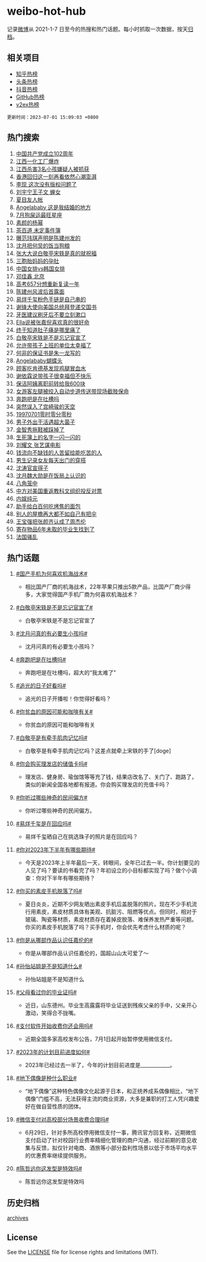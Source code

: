 # weibo-hot-hub

记录[微博](https://www.weibo.com)从 2021-1-7 日至今的热搜和热门话题。每小时抓取一次数据，按天[归档](archives)。

## 相关项目

- [知乎热榜](https://github.com/lonnyzhang423/zhihu-hot-hub)
- [头条热榜](https://github.com/lonnyzhang423/toutiao-hot-hub)
- [抖音热榜](https://github.com/lonnyzhang423/douyin-hot-hub)
- [GitHub热榜](https://github.com/lonnyzhang423/github-hot-hub)
- [v2ex热榜](https://github.com/lonnyzhang423/v2ex-hot-hub)


`更新时间：2023-07-01 15:09:03 +0800`

## 热门搜索

1. [中国共产党成立102周年](https://m.weibo.cn/search?containerid=100103type%3D1%26t%3D10%26q%3D%23%E4%B8%AD%E5%9B%BD%E5%85%B1%E4%BA%A7%E5%85%9A%E6%88%90%E7%AB%8B102%E5%91%A8%E5%B9%B4%23&stream_entry_id=51&isnewpage=1&extparam=seat%3D1%26pos%3D0%26dgr%3D0%26cate%3D10103%26c_type%3D51%26stream_entry_id%3D51%26filter_type%3Drealtimehot%26display_time%3D1688195342%26pre_seqid%3D168819534226301209889&luicode=10000011&lfid=106003type%253D25%2526t%253D3%2526disable_hot%253D1%2526filter_type%253Drealtimehot)
1. [江西一化工厂爆炸](https://m.weibo.cn/search?containerid=100103type%3D1%26t%3D10%26q%3D%23%E6%B1%9F%E8%A5%BF%E4%B8%80%E5%8C%96%E5%B7%A5%E5%8E%82%E7%88%86%E7%82%B8%23&stream_entry_id=31&isnewpage=1&extparam=seat%3D1%26pos%3D0%26realpos%3D1%26dgr%3D0%26lcate%3D5001%26stream_entry_id%3D31%26flag%3D16%26band_rank%3D1%26c_type%3D31%26q%3D%2523%25E6%25B1%259F%25E8%25A5%25BF%25E4%25B8%2580%25E5%258C%2596%25E5%25B7%25A5%25E5%258E%2582%25E7%2588%2586%25E7%2582%25B8%2523%26cate%3D5001%26filter_type%3Drealtimehot%26display_time%3D1688195342%26pre_seqid%3D168819534226301209889&luicode=10000011&lfid=106003type%253D25%2526t%253D3%2526disable_hot%253D1%2526filter_type%253Drealtimehot)
1. [江西杀害3名小孩嫌疑人被抓获](https://m.weibo.cn/search?containerid=100103type%3D1%26t%3D10%26q%3D%23%E6%B1%9F%E8%A5%BF%E6%9D%80%E5%AE%B33%E5%90%8D%E5%B0%8F%E5%AD%A9%E5%AB%8C%E7%96%91%E4%BA%BA%E8%A2%AB%E6%8A%93%E8%8E%B7%23&stream_entry_id=31&isnewpage=1&extparam=seat%3D1%26pos%3D1%26realpos%3D2%26dgr%3D0%26lcate%3D5001%26stream_entry_id%3D31%26flag%3D1%26band_rank%3D2%26c_type%3D31%26q%3D%2523%25E6%25B1%259F%25E8%25A5%25BF%25E6%259D%2580%25E5%25AE%25B33%25E5%2590%258D%25E5%25B0%258F%25E5%25AD%25A9%25E5%25AB%258C%25E7%2596%2591%25E4%25BA%25BA%25E8%25A2%25AB%25E6%258A%2593%25E8%258E%25B7%2523%26cate%3D5001%26filter_type%3Drealtimehot%26display_time%3D1688195342%26pre_seqid%3D168819534226301209889&luicode=10000011&lfid=106003type%253D25%2526t%253D3%2526disable_hot%253D1%2526filter_type%253Drealtimehot)
1. [香港回归这一刻再看依然心潮澎湃](https://m.weibo.cn/search?containerid=100103type%3D1%26t%3D10%26q%3D%23%E9%A6%99%E6%B8%AF%E5%9B%9E%E5%BD%92%E8%BF%99%E4%B8%80%E5%88%BB%E5%86%8D%E7%9C%8B%E4%BE%9D%E7%84%B6%E5%BF%83%E6%BD%AE%E6%BE%8E%E6%B9%83%23&stream_entry_id=31&isnewpage=1&extparam=seat%3D1%26pos%3D2%26realpos%3D3%26dgr%3D0%26lcate%3D5001%26stream_entry_id%3D31%26flag%3D0%26band_rank%3D3%26c_type%3D31%26q%3D%2523%25E9%25A6%2599%25E6%25B8%25AF%25E5%259B%259E%25E5%25BD%2592%25E8%25BF%2599%25E4%25B8%2580%25E5%2588%25BB%25E5%2586%258D%25E7%259C%258B%25E4%25BE%259D%25E7%2584%25B6%25E5%25BF%2583%25E6%25BD%25AE%25E6%25BE%258E%25E6%25B9%2583%2523%26cate%3D5001%26filter_type%3Drealtimehot%26display_time%3D1688195342%26pre_seqid%3D168819534226301209889&luicode=10000011&lfid=106003type%253D25%2526t%253D3%2526disable_hot%253D1%2526filter_type%253Drealtimehot)
1. [李现 这次没有版权问题了](https://m.weibo.cn/search?containerid=100103type%3D1%26t%3D10%26q%3D%E6%9D%8E%E7%8E%B0+%E8%BF%99%E6%AC%A1%E6%B2%A1%E6%9C%89%E7%89%88%E6%9D%83%E9%97%AE%E9%A2%98%E4%BA%86&stream_entry_id=31&isnewpage=1&extparam=seat%3D1%26pos%3D3%26realpos%3D4%26dgr%3D0%26lcate%3D5001%26stream_entry_id%3D31%26flag%3D1%26band_rank%3D4%26c_type%3D31%26q%3D%25E6%259D%258E%25E7%258E%25B0%2520%25E8%25BF%2599%25E6%25AC%25A1%25E6%25B2%25A1%25E6%259C%2589%25E7%2589%2588%25E6%259D%2583%25E9%2597%25AE%25E9%25A2%2598%25E4%25BA%2586%26cate%3D5001%26filter_type%3Drealtimehot%26display_time%3D1688195342%26pre_seqid%3D168819534226301209889&luicode=10000011&lfid=106003type%253D25%2526t%253D3%2526disable_hot%253D1%2526filter_type%253Drealtimehot)
1. [刘宇宁王子文 蝉女](https://m.weibo.cn/search?containerid=100103type%3D1%26t%3D10%26q%3D%E5%88%98%E5%AE%87%E5%AE%81%E7%8E%8B%E5%AD%90%E6%96%87+%E8%9D%89%E5%A5%B3&stream_entry_id=31&isnewpage=1&extparam=seat%3D1%26pos%3D4%26realpos%3D5%26dgr%3D0%26lcate%3D5001%26stream_entry_id%3D31%26flag%3D1%26band_rank%3D5%26c_type%3D31%26q%3D%25E5%2588%2598%25E5%25AE%2587%25E5%25AE%2581%25E7%258E%258B%25E5%25AD%2590%25E6%2596%2587%2520%25E8%259D%2589%25E5%25A5%25B3%26cate%3D5001%26filter_type%3Drealtimehot%26display_time%3D1688195342%26pre_seqid%3D168819534226301209889&luicode=10000011&lfid=106003type%253D25%2526t%253D3%2526disable_hot%253D1%2526filter_type%253Drealtimehot)
1. [夏目友人帐](https://m.weibo.cn/search?containerid=100103type%3D1%26t%3D10%26q%3D%E5%A4%8F%E7%9B%AE%E5%8F%8B%E4%BA%BA%E5%B8%90&stream_entry_id=31&isnewpage=1&extparam=seat%3D1%26pos%3D5%26realpos%3D6%26dgr%3D0%26lcate%3D5001%26stream_entry_id%3D31%26flag%3D16%26band_rank%3D6%26c_type%3D31%26q%3D%25E5%25A4%258F%25E7%259B%25AE%25E5%258F%258B%25E4%25BA%25BA%25E5%25B8%2590%26cate%3D5001%26filter_type%3Drealtimehot%26display_time%3D1688195342%26pre_seqid%3D168819534226301209889&luicode=10000011&lfid=106003type%253D25%2526t%253D3%2526disable_hot%253D1%2526filter_type%253Drealtimehot)
1. [Angelababy 这是我结婚的地方](https://m.weibo.cn/search?containerid=100103type%3D1%26t%3D10%26q%3D%23Angelababy+%E8%BF%99%E6%98%AF%E6%88%91%E7%BB%93%E5%A9%9A%E7%9A%84%E5%9C%B0%E6%96%B9%23&stream_entry_id=31&isnewpage=1&extparam=seat%3D1%26pos%3D6%26realpos%3D7%26dgr%3D0%26lcate%3D5001%26stream_entry_id%3D31%26flag%3D0%26band_rank%3D7%26c_type%3D31%26q%3D%2523Angelababy%2520%25E8%25BF%2599%25E6%2598%25AF%25E6%2588%2591%25E7%25BB%2593%25E5%25A9%259A%25E7%259A%2584%25E5%259C%25B0%25E6%2596%25B9%2523%26cate%3D5001%26filter_type%3Drealtimehot%26display_time%3D1688195342%26pre_seqid%3D168819534226301209889&luicode=10000011&lfid=106003type%253D25%2526t%253D3%2526disable_hot%253D1%2526filter_type%253Drealtimehot)
1. [7月狗屎运最旺星座](https://m.weibo.cn/search?containerid=100103type%3D1%26t%3D10%26q%3D7%E6%9C%88%E7%8B%97%E5%B1%8E%E8%BF%90%E6%9C%80%E6%97%BA%E6%98%9F%E5%BA%A7&stream_entry_id=31&isnewpage=1&extparam=seat%3D1%26pos%3D7%26realpos%3D8%26dgr%3D0%26lcate%3D5001%26stream_entry_id%3D31%26flag%3D1%26band_rank%3D8%26c_type%3D31%26q%3D7%25E6%259C%2588%25E7%258B%2597%25E5%25B1%258E%25E8%25BF%2590%25E6%259C%2580%25E6%2597%25BA%25E6%2598%259F%25E5%25BA%25A7%26cate%3D5001%26filter_type%3Drealtimehot%26display_time%3D1688195342%26pre_seqid%3D168819534226301209889&luicode=10000011&lfid=106003type%253D25%2526t%253D3%2526disable_hot%253D1%2526filter_type%253Drealtimehot)
1. [素颜的杨幂](https://m.weibo.cn/search?containerid=100103type%3D1%26t%3D10%26q%3D%23%E7%B4%A0%E9%A2%9C%E7%9A%84%E6%9D%A8%E5%B9%82%23&stream_entry_id=31&isnewpage=1&extparam=seat%3D1%26pos%3D8%26realpos%3D9%26dgr%3D0%26lcate%3D5001%26stream_entry_id%3D31%26flag%3D2%26band_rank%3D9%26c_type%3D31%26q%3D%2523%25E7%25B4%25A0%25E9%25A2%259C%25E7%259A%2584%25E6%259D%25A8%25E5%25B9%2582%2523%26cate%3D5001%26filter_type%3Drealtimehot%26display_time%3D1688195342%26pre_seqid%3D168819534226301209889&luicode=10000011&lfid=106003type%253D25%2526t%253D3%2526disable_hot%253D1%2526filter_type%253Drealtimehot)
1. [茶百道 未定事件簿](https://m.weibo.cn/search?containerid=100103type%3D1%26t%3D10%26q%3D%E8%8C%B6%E7%99%BE%E9%81%93+%E6%9C%AA%E5%AE%9A%E4%BA%8B%E4%BB%B6%E7%B0%BF&stream_entry_id=31&isnewpage=1&extparam=seat%3D1%26pos%3D9%26realpos%3D10%26dgr%3D0%26lcate%3D5001%26stream_entry_id%3D31%26flag%3D0%26band_rank%3D10%26c_type%3D31%26q%3D%25E8%258C%25B6%25E7%2599%25BE%25E9%2581%2593%2520%25E6%259C%25AA%25E5%25AE%259A%25E4%25BA%258B%25E4%25BB%25B6%25E7%25B0%25BF%26cate%3D5001%26filter_type%3Drealtimehot%26display_time%3D1688195342%26pre_seqid%3D168819534226301209889&luicode=10000011&lfid=106003type%253D25%2526t%253D3%2526disable_hot%253D1%2526filter_type%253Drealtimehot)
1. [曝范玮琪声明是陈建州发的](https://m.weibo.cn/search?containerid=100103type%3D1%26t%3D10%26q%3D%23%E6%9B%9D%E8%8C%83%E7%8E%AE%E7%90%AA%E5%A3%B0%E6%98%8E%E6%98%AF%E9%99%88%E5%BB%BA%E5%B7%9E%E5%8F%91%E7%9A%84%23&stream_entry_id=31&isnewpage=1&extparam=seat%3D1%26pos%3D10%26realpos%3D11%26dgr%3D0%26lcate%3D5001%26stream_entry_id%3D31%26flag%3D2%26band_rank%3D11%26c_type%3D31%26q%3D%2523%25E6%259B%259D%25E8%258C%2583%25E7%258E%25AE%25E7%2590%25AA%25E5%25A3%25B0%25E6%2598%258E%25E6%2598%25AF%25E9%2599%2588%25E5%25BB%25BA%25E5%25B7%259E%25E5%258F%2591%25E7%259A%2584%2523%26cate%3D5001%26filter_type%3Drealtimehot%26display_time%3D1688195342%26pre_seqid%3D168819534226301209889&luicode=10000011&lfid=106003type%253D25%2526t%253D3%2526disable_hot%253D1%2526filter_type%253Drealtimehot)
1. [沈月把何炅的饭当狗粮](https://m.weibo.cn/search?containerid=100103type%3D1%26t%3D10%26q%3D%23%E6%B2%88%E6%9C%88%E6%8A%8A%E4%BD%95%E7%82%85%E7%9A%84%E9%A5%AD%E5%BD%93%E7%8B%97%E7%B2%AE%23&stream_entry_id=31&isnewpage=1&extparam=seat%3D1%26pos%3D11%26realpos%3D12%26dgr%3D0%26lcate%3D5001%26stream_entry_id%3D31%26flag%3D1%26band_rank%3D12%26c_type%3D31%26q%3D%2523%25E6%25B2%2588%25E6%259C%2588%25E6%258A%258A%25E4%25BD%2595%25E7%2582%2585%25E7%259A%2584%25E9%25A5%25AD%25E5%25BD%2593%25E7%258B%2597%25E7%25B2%25AE%2523%26cate%3D5001%26filter_type%3Drealtimehot%26display_time%3D1688195342%26pre_seqid%3D168819534226301209889&luicode=10000011&lfid=106003type%253D25%2526t%253D3%2526disable_hot%253D1%2526filter_type%253Drealtimehot)
1. [张大大说白敬亭宋轶是真的就祝福](https://m.weibo.cn/search?containerid=100103type%3D1%26t%3D10%26q%3D%23%E5%BC%A0%E5%A4%A7%E5%A4%A7%E8%AF%B4%E7%99%BD%E6%95%AC%E4%BA%AD%E5%AE%8B%E8%BD%B6%E6%98%AF%E7%9C%9F%E7%9A%84%E5%B0%B1%E7%A5%9D%E7%A6%8F%23&stream_entry_id=31&isnewpage=1&extparam=seat%3D1%26pos%3D12%26realpos%3D13%26dgr%3D0%26lcate%3D5001%26stream_entry_id%3D31%26flag%3D0%26band_rank%3D13%26c_type%3D31%26q%3D%2523%25E5%25BC%25A0%25E5%25A4%25A7%25E5%25A4%25A7%25E8%25AF%25B4%25E7%2599%25BD%25E6%2595%25AC%25E4%25BA%25AD%25E5%25AE%258B%25E8%25BD%25B6%25E6%2598%25AF%25E7%259C%259F%25E7%259A%2584%25E5%25B0%25B1%25E7%25A5%259D%25E7%25A6%258F%2523%26cate%3D5001%26filter_type%3Drealtimehot%26display_time%3D1688195342%26pre_seqid%3D168819534226301209889&luicode=10000011&lfid=106003type%253D25%2526t%253D3%2526disable_hot%253D1%2526filter_type%253Drealtimehot)
1. [三胞胎妈妈的孕肚](https://m.weibo.cn/search?containerid=100103type%3D1%26t%3D10%26q%3D%E4%B8%89%E8%83%9E%E8%83%8E%E5%A6%88%E5%A6%88%E7%9A%84%E5%AD%95%E8%82%9A&stream_entry_id=31&isnewpage=1&extparam=seat%3D1%26pos%3D13%26realpos%3D14%26dgr%3D0%26lcate%3D5001%26stream_entry_id%3D31%26flag%3D0%26band_rank%3D14%26c_type%3D31%26q%3D%25E4%25B8%2589%25E8%2583%259E%25E8%2583%258E%25E5%25A6%2588%25E5%25A6%2588%25E7%259A%2584%25E5%25AD%2595%25E8%2582%259A%26cate%3D5001%26filter_type%3Drealtimehot%26display_time%3D1688195342%26pre_seqid%3D168819534226301209889&luicode=10000011&lfid=106003type%253D25%2526t%253D3%2526disable_hot%253D1%2526filter_type%253Drealtimehot)
1. [中国女排vs韩国女排](https://m.weibo.cn/search?containerid=100103type%3D1%26t%3D10%26q%3D%23%E4%B8%AD%E5%9B%BD%E5%A5%B3%E6%8E%92vs%E9%9F%A9%E5%9B%BD%E5%A5%B3%E6%8E%92%23&stream_entry_id=31&isnewpage=1&extparam=seat%3D1%26pos%3D14%26realpos%3D15%26dgr%3D0%26lcate%3D5001%26stream_entry_id%3D31%26flag%3D0%26band_rank%3D15%26c_type%3D31%26q%3D%2523%25E4%25B8%25AD%25E5%259B%25BD%25E5%25A5%25B3%25E6%258E%2592vs%25E9%259F%25A9%25E5%259B%25BD%25E5%25A5%25B3%25E6%258E%2592%2523%26cate%3D5001%26filter_type%3Drealtimehot%26display_time%3D1688195342%26pre_seqid%3D168819534226301209889&luicode=10000011&lfid=106003type%253D25%2526t%253D3%2526disable_hot%253D1%2526filter_type%253Drealtimehot)
1. [邓佳鑫 北京](https://m.weibo.cn/search?containerid=100103type%3D1%26t%3D10%26q%3D%E9%82%93%E4%BD%B3%E9%91%AB+%E5%8C%97%E4%BA%AC&stream_entry_id=31&isnewpage=1&extparam=seat%3D1%26pos%3D15%26realpos%3D16%26dgr%3D0%26lcate%3D5001%26stream_entry_id%3D31%26flag%3D0%26band_rank%3D16%26c_type%3D31%26q%3D%25E9%2582%2593%25E4%25BD%25B3%25E9%2591%25AB%2520%25E5%258C%2597%25E4%25BA%25AC%26cate%3D5001%26filter_type%3Drealtimehot%26display_time%3D1688195342%26pre_seqid%3D168819534226301209889&luicode=10000011&lfid=106003type%253D25%2526t%253D3%2526disable_hot%253D1%2526filter_type%253Drealtimehot)
1. [高考657分想重新复读一年](https://m.weibo.cn/search?containerid=100103type%3D1%26t%3D10%26q%3D%23%E9%AB%98%E8%80%83657%E5%88%86%E6%83%B3%E9%87%8D%E6%96%B0%E5%A4%8D%E8%AF%BB%E4%B8%80%E5%B9%B4%23&stream_entry_id=31&isnewpage=1&extparam=seat%3D1%26pos%3D16%26realpos%3D17%26dgr%3D0%26lcate%3D5001%26stream_entry_id%3D31%26flag%3D0%26band_rank%3D17%26c_type%3D31%26q%3D%2523%25E9%25AB%2598%25E8%2580%2583657%25E5%2588%2586%25E6%2583%25B3%25E9%2587%258D%25E6%2596%25B0%25E5%25A4%258D%25E8%25AF%25BB%25E4%25B8%2580%25E5%25B9%25B4%2523%26cate%3D5001%26filter_type%3Drealtimehot%26display_time%3D1688195342%26pre_seqid%3D168819534226301209889&luicode=10000011&lfid=106003type%253D25%2526t%253D3%2526disable_hot%253D1%2526filter_type%253Drealtimehot)
1. [陈建州风波后首露面](https://m.weibo.cn/search?containerid=100103type%3D1%26t%3D10%26q%3D%23%E9%99%88%E5%BB%BA%E5%B7%9E%E9%A3%8E%E6%B3%A2%E5%90%8E%E9%A6%96%E9%9C%B2%E9%9D%A2%23&stream_entry_id=31&isnewpage=1&extparam=seat%3D1%26pos%3D17%26realpos%3D18%26dgr%3D0%26lcate%3D5001%26stream_entry_id%3D31%26flag%3D1%26band_rank%3D18%26c_type%3D31%26q%3D%2523%25E9%2599%2588%25E5%25BB%25BA%25E5%25B7%259E%25E9%25A3%258E%25E6%25B3%25A2%25E5%2590%258E%25E9%25A6%2596%25E9%259C%25B2%25E9%259D%25A2%2523%26cate%3D5001%26filter_type%3Drealtimehot%26display_time%3D1688195342%26pre_seqid%3D168819534226301209889&luicode=10000011&lfid=106003type%253D25%2526t%253D3%2526disable_hot%253D1%2526filter_type%253Drealtimehot)
1. [易烊千玺粉色手链是自己串的](https://m.weibo.cn/search?containerid=100103type%3D1%26t%3D10%26q%3D%23%E6%98%93%E7%83%8A%E5%8D%83%E7%8E%BA%E7%B2%89%E8%89%B2%E6%89%8B%E9%93%BE%E6%98%AF%E8%87%AA%E5%B7%B1%E4%B8%B2%E7%9A%84%23&stream_entry_id=31&isnewpage=1&extparam=seat%3D1%26pos%3D18%26realpos%3D19%26dgr%3D0%26lcate%3D5001%26stream_entry_id%3D31%26flag%3D0%26band_rank%3D19%26c_type%3D31%26q%3D%2523%25E6%2598%2593%25E7%2583%258A%25E5%258D%2583%25E7%258E%25BA%25E7%25B2%2589%25E8%2589%25B2%25E6%2589%258B%25E9%2593%25BE%25E6%2598%25AF%25E8%2587%25AA%25E5%25B7%25B1%25E4%25B8%25B2%25E7%259A%2584%2523%26cate%3D5001%26filter_type%3Drealtimehot%26display_time%3D1688195342%26pre_seqid%3D168819534226301209889&luicode=10000011&lfid=106003type%253D25%2526t%253D3%2526disable_hot%253D1%2526filter_type%253Drealtimehot)
1. [谢锋大使向美国总统拜登递交国书](https://m.weibo.cn/search?containerid=100103type%3D1%26t%3D10%26q%3D%23%E8%B0%A2%E9%94%8B%E5%A4%A7%E4%BD%BF%E5%90%91%E7%BE%8E%E5%9B%BD%E6%80%BB%E7%BB%9F%E6%8B%9C%E7%99%BB%E9%80%92%E4%BA%A4%E5%9B%BD%E4%B9%A6%23&stream_entry_id=31&isnewpage=1&extparam=seat%3D1%26pos%3D19%26realpos%3D20%26dgr%3D0%26lcate%3D5001%26stream_entry_id%3D31%26flag%3D1%26band_rank%3D20%26c_type%3D31%26q%3D%2523%25E8%25B0%25A2%25E9%2594%258B%25E5%25A4%25A7%25E4%25BD%25BF%25E5%2590%2591%25E7%25BE%258E%25E5%259B%25BD%25E6%2580%25BB%25E7%25BB%259F%25E6%258B%259C%25E7%2599%25BB%25E9%2580%2592%25E4%25BA%25A4%25E5%259B%25BD%25E4%25B9%25A6%2523%26cate%3D5001%26filter_type%3Drealtimehot%26display_time%3D1688195342%26pre_seqid%3D168819534226301209889&luicode=10000011&lfid=106003type%253D25%2526t%253D3%2526disable_hot%253D1%2526filter_type%253Drealtimehot)
1. [牙医建议刷牙后不要立刻漱口](https://m.weibo.cn/search?containerid=100103type%3D1%26t%3D10%26q%3D%23%E7%89%99%E5%8C%BB%E5%BB%BA%E8%AE%AE%E5%88%B7%E7%89%99%E5%90%8E%E4%B8%8D%E8%A6%81%E7%AB%8B%E5%88%BB%E6%BC%B1%E5%8F%A3%23&stream_entry_id=31&isnewpage=1&extparam=seat%3D1%26pos%3D20%26realpos%3D21%26dgr%3D0%26lcate%3D5001%26stream_entry_id%3D31%26flag%3D2%26band_rank%3D21%26c_type%3D31%26q%3D%2523%25E7%2589%2599%25E5%258C%25BB%25E5%25BB%25BA%25E8%25AE%25AE%25E5%2588%25B7%25E7%2589%2599%25E5%2590%258E%25E4%25B8%258D%25E8%25A6%2581%25E7%25AB%258B%25E5%2588%25BB%25E6%25BC%25B1%25E5%258F%25A3%2523%26cate%3D5001%26filter_type%3Drealtimehot%26display_time%3D1688195342%26pre_seqid%3D168819534226301209889&luicode=10000011&lfid=106003type%253D25%2526t%253D3%2526disable_hot%253D1%2526filter_type%253Drealtimehot)
1. [Ella说被张嘉倪喜欢真的很好命](https://m.weibo.cn/search?containerid=100103type%3D1%26t%3D10%26q%3D%23Ella%E8%AF%B4%E8%A2%AB%E5%BC%A0%E5%98%89%E5%80%AA%E5%96%9C%E6%AC%A2%E7%9C%9F%E7%9A%84%E5%BE%88%E5%A5%BD%E5%91%BD%23&stream_entry_id=31&isnewpage=1&extparam=seat%3D1%26pos%3D21%26realpos%3D22%26dgr%3D0%26lcate%3D5001%26stream_entry_id%3D31%26flag%3D2%26band_rank%3D22%26c_type%3D31%26q%3D%2523Ella%25E8%25AF%25B4%25E8%25A2%25AB%25E5%25BC%25A0%25E5%2598%2589%25E5%2580%25AA%25E5%2596%259C%25E6%25AC%25A2%25E7%259C%259F%25E7%259A%2584%25E5%25BE%2588%25E5%25A5%25BD%25E5%2591%25BD%2523%26cate%3D5001%26filter_type%3Drealtimehot%26display_time%3D1688195342%26pre_seqid%3D168819534226301209889&luicode=10000011&lfid=106003type%253D25%2526t%253D3%2526disable_hot%253D1%2526filter_type%253Drealtimehot)
1. [终于知道肚子痛是哪里痛了](https://m.weibo.cn/search?containerid=100103type%3D1%26t%3D10%26q%3D%E7%BB%88%E4%BA%8E%E7%9F%A5%E9%81%93%E8%82%9A%E5%AD%90%E7%97%9B%E6%98%AF%E5%93%AA%E9%87%8C%E7%97%9B%E4%BA%86&stream_entry_id=31&isnewpage=1&extparam=seat%3D1%26pos%3D22%26realpos%3D23%26dgr%3D0%26lcate%3D5001%26stream_entry_id%3D31%26flag%3D0%26band_rank%3D23%26c_type%3D31%26q%3D%25E7%25BB%2588%25E4%25BA%258E%25E7%259F%25A5%25E9%2581%2593%25E8%2582%259A%25E5%25AD%2590%25E7%2597%259B%25E6%2598%25AF%25E5%2593%25AA%25E9%2587%258C%25E7%2597%259B%25E4%25BA%2586%26cate%3D5001%26filter_type%3Drealtimehot%26display_time%3D1688195342%26pre_seqid%3D168819534226301209889&luicode=10000011&lfid=106003type%253D25%2526t%253D3%2526disable_hot%253D1%2526filter_type%253Drealtimehot)
1. [白敬亭宋轶是不是忘记官宣了](https://m.weibo.cn/search?containerid=100103type%3D1%26t%3D10%26q%3D%23%E7%99%BD%E6%95%AC%E4%BA%AD%E5%AE%8B%E8%BD%B6%E6%98%AF%E4%B8%8D%E6%98%AF%E5%BF%98%E8%AE%B0%E5%AE%98%E5%AE%A3%E4%BA%86%23&stream_entry_id=31&isnewpage=1&extparam=seat%3D1%26pos%3D23%26realpos%3D24%26dgr%3D0%26lcate%3D5001%26stream_entry_id%3D31%26flag%3D0%26band_rank%3D24%26c_type%3D31%26q%3D%2523%25E7%2599%25BD%25E6%2595%25AC%25E4%25BA%25AD%25E5%25AE%258B%25E8%25BD%25B6%25E6%2598%25AF%25E4%25B8%258D%25E6%2598%25AF%25E5%25BF%2598%25E8%25AE%25B0%25E5%25AE%2598%25E5%25AE%25A3%25E4%25BA%2586%2523%26cate%3D5001%26filter_type%3Drealtimehot%26display_time%3D1688195342%26pre_seqid%3D168819534226301209889&luicode=10000011&lfid=106003type%253D25%2526t%253D3%2526disable_hot%253D1%2526filter_type%253Drealtimehot)
1. [允许带孩子上班的单位太幸福了](https://m.weibo.cn/search?containerid=100103type%3D1%26t%3D10%26q%3D%23%E5%85%81%E8%AE%B8%E5%B8%A6%E5%AD%A9%E5%AD%90%E4%B8%8A%E7%8F%AD%E7%9A%84%E5%8D%95%E4%BD%8D%E5%A4%AA%E5%B9%B8%E7%A6%8F%E4%BA%86%23&stream_entry_id=31&isnewpage=1&extparam=seat%3D1%26pos%3D24%26realpos%3D25%26dgr%3D0%26lcate%3D5001%26stream_entry_id%3D31%26flag%3D32768%26band_rank%3D25%26c_type%3D31%26q%3D%2523%25E5%2585%2581%25E8%25AE%25B8%25E5%25B8%25A6%25E5%25AD%25A9%25E5%25AD%2590%25E4%25B8%258A%25E7%258F%25AD%25E7%259A%2584%25E5%258D%2595%25E4%25BD%258D%25E5%25A4%25AA%25E5%25B9%25B8%25E7%25A6%258F%25E4%25BA%2586%2523%26cate%3D5001%26filter_type%3Drealtimehot%26display_time%3D1688195342%26pre_seqid%3D168819534226301209889&luicode=10000011&lfid=106003type%253D25%2526t%253D3%2526disable_hot%253D1%2526filter_type%253Drealtimehot)
1. [何非的保证书是朱一龙写的](https://m.weibo.cn/search?containerid=100103type%3D1%26t%3D10%26q%3D%23%E4%BD%95%E9%9D%9E%E7%9A%84%E4%BF%9D%E8%AF%81%E4%B9%A6%E6%98%AF%E6%9C%B1%E4%B8%80%E9%BE%99%E5%86%99%E7%9A%84%23&stream_entry_id=31&isnewpage=1&extparam=seat%3D1%26pos%3D25%26realpos%3D26%26dgr%3D0%26lcate%3D5001%26stream_entry_id%3D31%26flag%3D1%26band_rank%3D26%26c_type%3D31%26q%3D%2523%25E4%25BD%2595%25E9%259D%259E%25E7%259A%2584%25E4%25BF%259D%25E8%25AF%2581%25E4%25B9%25A6%25E6%2598%25AF%25E6%259C%25B1%25E4%25B8%2580%25E9%25BE%2599%25E5%2586%2599%25E7%259A%2584%2523%26cate%3D5001%26filter_type%3Drealtimehot%26display_time%3D1688195342%26pre_seqid%3D168819534226301209889&luicode=10000011&lfid=106003type%253D25%2526t%253D3%2526disable_hot%253D1%2526filter_type%253Drealtimehot)
1. [Angelababy蝴蝶头](https://m.weibo.cn/search?containerid=100103type%3D1%26t%3D10%26q%3D%23Angelababy%E8%9D%B4%E8%9D%B6%E5%A4%B4%23&stream_entry_id=31&isnewpage=1&extparam=seat%3D1%26pos%3D26%26realpos%3D27%26dgr%3D0%26lcate%3D5001%26stream_entry_id%3D31%26flag%3D1%26band_rank%3D27%26c_type%3D31%26q%3D%2523Angelababy%25E8%259D%25B4%25E8%259D%25B6%25E5%25A4%25B4%2523%26cate%3D5001%26filter_type%3Drealtimehot%26display_time%3D1688195342%26pre_seqid%3D168819534226301209889&luicode=10000011&lfid=106003type%253D25%2526t%253D3%2526disable_hot%253D1%2526filter_type%253Drealtimehot)
1. [顾客吃肯德基发现鸡腿冒血水](https://m.weibo.cn/search?containerid=100103type%3D1%26t%3D10%26q%3D%23%E9%A1%BE%E5%AE%A2%E5%90%83%E8%82%AF%E5%BE%B7%E5%9F%BA%E5%8F%91%E7%8E%B0%E9%B8%A1%E8%85%BF%E5%86%92%E8%A1%80%E6%B0%B4%23&stream_entry_id=31&isnewpage=1&extparam=seat%3D1%26pos%3D27%26realpos%3D28%26dgr%3D0%26lcate%3D5001%26stream_entry_id%3D31%26flag%3D0%26band_rank%3D28%26c_type%3D31%26q%3D%2523%25E9%25A1%25BE%25E5%25AE%25A2%25E5%2590%2583%25E8%2582%25AF%25E5%25BE%25B7%25E5%259F%25BA%25E5%258F%2591%25E7%258E%25B0%25E9%25B8%25A1%25E8%2585%25BF%25E5%2586%2592%25E8%25A1%2580%25E6%25B0%25B4%2523%26cate%3D5001%26filter_type%3Drealtimehot%26display_time%3D1688195342%26pre_seqid%3D168819534226301209889&luicode=10000011&lfid=106003type%253D25%2526t%253D3%2526disable_hot%253D1%2526filter_type%253Drealtimehot)
1. [谢依霖说带孩子很幸福但不快乐](https://m.weibo.cn/search?containerid=100103type%3D1%26t%3D10%26q%3D%23%E8%B0%A2%E4%BE%9D%E9%9C%96%E8%AF%B4%E5%B8%A6%E5%AD%A9%E5%AD%90%E5%BE%88%E5%B9%B8%E7%A6%8F%E4%BD%86%E4%B8%8D%E5%BF%AB%E4%B9%90%23&stream_entry_id=31&isnewpage=1&extparam=seat%3D1%26pos%3D28%26realpos%3D29%26dgr%3D0%26lcate%3D5001%26stream_entry_id%3D31%26flag%3D0%26band_rank%3D29%26c_type%3D31%26q%3D%2523%25E8%25B0%25A2%25E4%25BE%259D%25E9%259C%2596%25E8%25AF%25B4%25E5%25B8%25A6%25E5%25AD%25A9%25E5%25AD%2590%25E5%25BE%2588%25E5%25B9%25B8%25E7%25A6%258F%25E4%25BD%2586%25E4%25B8%258D%25E5%25BF%25AB%25E4%25B9%2590%2523%26cate%3D5001%26filter_type%3Drealtimehot%26display_time%3D1688195342%26pre_seqid%3D168819534226301209889&luicode=10000011&lfid=106003type%253D25%2526t%253D3%2526disable_hot%253D1%2526filter_type%253Drealtimehot)
1. [保洁阿姨离职前转给我600块](https://m.weibo.cn/search?containerid=100103type%3D1%26t%3D10%26q%3D%23%E4%BF%9D%E6%B4%81%E9%98%BF%E5%A7%A8%E7%A6%BB%E8%81%8C%E5%89%8D%E8%BD%AC%E7%BB%99%E6%88%91600%E5%9D%97%23&stream_entry_id=31&isnewpage=1&extparam=seat%3D1%26pos%3D29%26realpos%3D30%26dgr%3D0%26lcate%3D5001%26stream_entry_id%3D31%26flag%3D0%26band_rank%3D30%26c_type%3D31%26q%3D%2523%25E4%25BF%259D%25E6%25B4%2581%25E9%2598%25BF%25E5%25A7%25A8%25E7%25A6%25BB%25E8%2581%258C%25E5%2589%258D%25E8%25BD%25AC%25E7%25BB%2599%25E6%2588%2591600%25E5%259D%2597%2523%26cate%3D5001%26filter_type%3Drealtimehot%26display_time%3D1688195342%26pre_seqid%3D168819534226301209889&luicode=10000011&lfid=106003type%253D25%2526t%253D3%2526disable_hot%253D1%2526filter_type%253Drealtimehot)
1. [女游客左腿被绞入自动步道传送带现场截肢保命](https://m.weibo.cn/search?containerid=100103type%3D1%26t%3D10%26q%3D%E5%A5%B3%E6%B8%B8%E5%AE%A2%E5%B7%A6%E8%85%BF%E8%A2%AB%E7%BB%9E%E5%85%A5%E8%87%AA%E5%8A%A8%E6%AD%A5%E9%81%93%E4%BC%A0%E9%80%81%E5%B8%A6%E7%8E%B0%E5%9C%BA%E6%88%AA%E8%82%A2%E4%BF%9D%E5%91%BD&stream_entry_id=31&isnewpage=1&extparam=seat%3D1%26pos%3D30%26realpos%3D31%26dgr%3D0%26lcate%3D5001%26stream_entry_id%3D31%26flag%3D1%26band_rank%3D31%26c_type%3D31%26q%3D%25E5%25A5%25B3%25E6%25B8%25B8%25E5%25AE%25A2%25E5%25B7%25A6%25E8%2585%25BF%25E8%25A2%25AB%25E7%25BB%259E%25E5%2585%25A5%25E8%2587%25AA%25E5%258A%25A8%25E6%25AD%25A5%25E9%2581%2593%25E4%25BC%25A0%25E9%2580%2581%25E5%25B8%25A6%25E7%258E%25B0%25E5%259C%25BA%25E6%2588%25AA%25E8%2582%25A2%25E4%25BF%259D%25E5%2591%25BD%26cate%3D5001%26filter_type%3Drealtimehot%26display_time%3D1688195342%26pre_seqid%3D168819534226301209889&luicode=10000011&lfid=106003type%253D25%2526t%253D3%2526disable_hot%253D1%2526filter_type%253Drealtimehot)
1. [奔跑吧是在吐槽吗](https://m.weibo.cn/search?containerid=100103type%3D1%26t%3D10%26q%3D%23%E5%A5%94%E8%B7%91%E5%90%A7%E6%98%AF%E5%9C%A8%E5%90%90%E6%A7%BD%E5%90%97%23&stream_entry_id=31&isnewpage=1&extparam=seat%3D1%26pos%3D31%26realpos%3D32%26dgr%3D0%26lcate%3D5001%26stream_entry_id%3D31%26flag%3D0%26band_rank%3D32%26c_type%3D31%26q%3D%2523%25E5%25A5%2594%25E8%25B7%2591%25E5%2590%25A7%25E6%2598%25AF%25E5%259C%25A8%25E5%2590%2590%25E6%25A7%25BD%25E5%2590%2597%2523%26cate%3D5001%26filter_type%3Drealtimehot%26display_time%3D1688195342%26pre_seqid%3D168819534226301209889&luicode=10000011&lfid=106003type%253D25%2526t%253D3%2526disable_hot%253D1%2526filter_type%253Drealtimehot)
1. [突然误入了宫崎骏的天空](https://m.weibo.cn/search?containerid=100103type%3D1%26t%3D10%26q%3D%23%E7%AA%81%E7%84%B6%E8%AF%AF%E5%85%A5%E4%BA%86%E5%AE%AB%E5%B4%8E%E9%AA%8F%E7%9A%84%E5%A4%A9%E7%A9%BA%23&stream_entry_id=31&isnewpage=1&extparam=seat%3D1%26pos%3D32%26realpos%3D33%26dgr%3D0%26lcate%3D5001%26stream_entry_id%3D31%26flag%3D0%26band_rank%3D33%26c_type%3D31%26q%3D%2523%25E7%25AA%2581%25E7%2584%25B6%25E8%25AF%25AF%25E5%2585%25A5%25E4%25BA%2586%25E5%25AE%25AB%25E5%25B4%258E%25E9%25AA%258F%25E7%259A%2584%25E5%25A4%25A9%25E7%25A9%25BA%2523%26cate%3D5001%26filter_type%3Drealtimehot%26display_time%3D1688195342%26pre_seqid%3D168819534226301209889&luicode=10000011&lfid=106003type%253D25%2526t%253D3%2526disable_hot%253D1%2526filter_type%253Drealtimehot)
1. [19970701零时零分零秒](https://m.weibo.cn/search?containerid=100103type%3D1%26t%3D10%26q%3D%2319970701%E9%9B%B6%E6%97%B6%E9%9B%B6%E5%88%86%E9%9B%B6%E7%A7%92%23&stream_entry_id=31&isnewpage=1&extparam=seat%3D1%26pos%3D33%26realpos%3D34%26dgr%3D0%26lcate%3D5001%26stream_entry_id%3D31%26flag%3D0%26band_rank%3D34%26c_type%3D31%26q%3D%252319970701%25E9%259B%25B6%25E6%2597%25B6%25E9%259B%25B6%25E5%2588%2586%25E9%259B%25B6%25E7%25A7%2592%2523%26cate%3D5001%26filter_type%3Drealtimehot%26display_time%3D1688195342%26pre_seqid%3D168819534226301209889&luicode=10000011&lfid=106003type%253D25%2526t%253D3%2526disable_hot%253D1%2526filter_type%253Drealtimehot)
1. [男子外出干活遇超大菌子](https://m.weibo.cn/search?containerid=100103type%3D1%26t%3D10%26q%3D%23%E7%94%B7%E5%AD%90%E5%A4%96%E5%87%BA%E5%B9%B2%E6%B4%BB%E9%81%87%E8%B6%85%E5%A4%A7%E8%8F%8C%E5%AD%90%23&stream_entry_id=31&isnewpage=1&extparam=seat%3D1%26pos%3D34%26realpos%3D35%26dgr%3D0%26lcate%3D5001%26stream_entry_id%3D31%26flag%3D1%26band_rank%3D35%26c_type%3D31%26q%3D%2523%25E7%2594%25B7%25E5%25AD%2590%25E5%25A4%2596%25E5%2587%25BA%25E5%25B9%25B2%25E6%25B4%25BB%25E9%2581%2587%25E8%25B6%2585%25E5%25A4%25A7%25E8%258F%258C%25E5%25AD%2590%2523%26cate%3D5001%26filter_type%3Drealtimehot%26display_time%3D1688195342%26pre_seqid%3D168819534226301209889&luicode=10000011&lfid=106003type%253D25%2526t%253D3%2526disable_hot%253D1%2526filter_type%253Drealtimehot)
1. [金智秀拖鞋被踩掉了](https://m.weibo.cn/search?containerid=100103type%3D1%26t%3D10%26q%3D%23%E9%87%91%E6%99%BA%E7%A7%80%E6%8B%96%E9%9E%8B%E8%A2%AB%E8%B8%A9%E6%8E%89%E4%BA%86%23&stream_entry_id=31&isnewpage=1&extparam=seat%3D1%26pos%3D35%26realpos%3D36%26dgr%3D0%26lcate%3D5001%26stream_entry_id%3D31%26flag%3D1%26band_rank%3D36%26c_type%3D31%26q%3D%2523%25E9%2587%2591%25E6%2599%25BA%25E7%25A7%2580%25E6%258B%2596%25E9%259E%258B%25E8%25A2%25AB%25E8%25B8%25A9%25E6%258E%2589%25E4%25BA%2586%2523%26cate%3D5001%26filter_type%3Drealtimehot%26display_time%3D1688195342%26pre_seqid%3D168819534226301209889&luicode=10000011&lfid=106003type%253D25%2526t%253D3%2526disable_hot%253D1%2526filter_type%253Drealtimehot)
1. [生死簿上的名字一闪一闪的](https://m.weibo.cn/search?containerid=100103type%3D1%26t%3D10%26q%3D%E7%94%9F%E6%AD%BB%E7%B0%BF%E4%B8%8A%E7%9A%84%E5%90%8D%E5%AD%97%E4%B8%80%E9%97%AA%E4%B8%80%E9%97%AA%E7%9A%84&stream_entry_id=31&isnewpage=1&extparam=seat%3D1%26pos%3D36%26realpos%3D37%26dgr%3D0%26lcate%3D5001%26stream_entry_id%3D31%26flag%3D1%26band_rank%3D37%26c_type%3D31%26q%3D%25E7%2594%259F%25E6%25AD%25BB%25E7%25B0%25BF%25E4%25B8%258A%25E7%259A%2584%25E5%2590%258D%25E5%25AD%2597%25E4%25B8%2580%25E9%2597%25AA%25E4%25B8%2580%25E9%2597%25AA%25E7%259A%2584%26cate%3D5001%26filter_type%3Drealtimehot%26display_time%3D1688195342%26pre_seqid%3D168819534226301209889&luicode=10000011&lfid=106003type%253D25%2526t%253D3%2526disable_hot%253D1%2526filter_type%253Drealtimehot)
1. [刘耀文 张艺谋电影](https://m.weibo.cn/search?containerid=100103type%3D1%26t%3D10%26q%3D%E5%88%98%E8%80%80%E6%96%87+%E5%BC%A0%E8%89%BA%E8%B0%8B%E7%94%B5%E5%BD%B1&stream_entry_id=31&isnewpage=1&extparam=seat%3D1%26pos%3D37%26realpos%3D38%26dgr%3D0%26lcate%3D5001%26stream_entry_id%3D31%26flag%3D0%26band_rank%3D38%26c_type%3D31%26q%3D%25E5%2588%2598%25E8%2580%2580%25E6%2596%2587%2520%25E5%25BC%25A0%25E8%2589%25BA%25E8%25B0%258B%25E7%2594%25B5%25E5%25BD%25B1%26cate%3D5001%26filter_type%3Drealtimehot%26display_time%3D1688195342%26pre_seqid%3D168819534226301209889&luicode=10000011&lfid=106003type%253D25%2526t%253D3%2526disable_hot%253D1%2526filter_type%253Drealtimehot)
1. [钱流向不缺钱的人苦留给能吃苦的人](https://m.weibo.cn/search?containerid=100103type%3D1%26t%3D10%26q%3D%23%E9%92%B1%E6%B5%81%E5%90%91%E4%B8%8D%E7%BC%BA%E9%92%B1%E7%9A%84%E4%BA%BA%E8%8B%A6%E7%95%99%E7%BB%99%E8%83%BD%E5%90%83%E8%8B%A6%E7%9A%84%E4%BA%BA%23&stream_entry_id=31&isnewpage=1&extparam=seat%3D1%26pos%3D38%26realpos%3D39%26dgr%3D0%26lcate%3D5001%26stream_entry_id%3D31%26flag%3D1%26band_rank%3D39%26c_type%3D31%26q%3D%2523%25E9%2592%25B1%25E6%25B5%2581%25E5%2590%2591%25E4%25B8%258D%25E7%25BC%25BA%25E9%2592%25B1%25E7%259A%2584%25E4%25BA%25BA%25E8%258B%25A6%25E7%2595%2599%25E7%25BB%2599%25E8%2583%25BD%25E5%2590%2583%25E8%258B%25A6%25E7%259A%2584%25E4%25BA%25BA%2523%26cate%3D5001%26filter_type%3Drealtimehot%26display_time%3D1688195342%26pre_seqid%3D168819534226301209889&luicode=10000011&lfid=106003type%253D25%2526t%253D3%2526disable_hot%253D1%2526filter_type%253Drealtimehot)
1. [男生记录女友每天出门的穿搭](https://m.weibo.cn/search?containerid=100103type%3D1%26t%3D10%26q%3D%23%E7%94%B7%E7%94%9F%E8%AE%B0%E5%BD%95%E5%A5%B3%E5%8F%8B%E6%AF%8F%E5%A4%A9%E5%87%BA%E9%97%A8%E7%9A%84%E7%A9%BF%E6%90%AD%23&stream_entry_id=31&isnewpage=1&extparam=seat%3D1%26pos%3D39%26realpos%3D40%26dgr%3D0%26lcate%3D5001%26stream_entry_id%3D31%26flag%3D32768%26band_rank%3D40%26c_type%3D31%26q%3D%2523%25E7%2594%25B7%25E7%2594%259F%25E8%25AE%25B0%25E5%25BD%2595%25E5%25A5%25B3%25E5%258F%258B%25E6%25AF%258F%25E5%25A4%25A9%25E5%2587%25BA%25E9%2597%25A8%25E7%259A%2584%25E7%25A9%25BF%25E6%2590%25AD%2523%26cate%3D5001%26filter_type%3Drealtimehot%26display_time%3D1688195342%26pre_seqid%3D168819534226301209889&luicode=10000011&lfid=106003type%253D25%2526t%253D3%2526disable_hot%253D1%2526filter_type%253Drealtimehot)
1. [沈涛官宣得子](https://m.weibo.cn/search?containerid=100103type%3D1%26t%3D10%26q%3D%E6%B2%88%E6%B6%9B%E5%AE%98%E5%AE%A3%E5%BE%97%E5%AD%90&stream_entry_id=31&isnewpage=1&extparam=seat%3D1%26pos%3D40%26realpos%3D41%26dgr%3D0%26lcate%3D5001%26stream_entry_id%3D31%26flag%3D0%26band_rank%3D41%26c_type%3D31%26q%3D%25E6%25B2%2588%25E6%25B6%259B%25E5%25AE%2598%25E5%25AE%25A3%25E5%25BE%2597%25E5%25AD%2590%26cate%3D5001%26filter_type%3Drealtimehot%26display_time%3D1688195342%26pre_seqid%3D168819534226301209889&luicode=10000011&lfid=106003type%253D25%2526t%253D3%2526disable_hot%253D1%2526filter_type%253Drealtimehot)
1. [沈月魏大勋是在饭局上认识的](https://m.weibo.cn/search?containerid=100103type%3D1%26t%3D10%26q%3D%23%E6%B2%88%E6%9C%88%E9%AD%8F%E5%A4%A7%E5%8B%8B%E6%98%AF%E5%9C%A8%E9%A5%AD%E5%B1%80%E4%B8%8A%E8%AE%A4%E8%AF%86%E7%9A%84%23&stream_entry_id=31&isnewpage=1&extparam=seat%3D1%26pos%3D41%26realpos%3D42%26dgr%3D0%26lcate%3D5001%26stream_entry_id%3D31%26flag%3D0%26band_rank%3D42%26c_type%3D31%26q%3D%2523%25E6%25B2%2588%25E6%259C%2588%25E9%25AD%258F%25E5%25A4%25A7%25E5%258B%258B%25E6%2598%25AF%25E5%259C%25A8%25E9%25A5%25AD%25E5%25B1%2580%25E4%25B8%258A%25E8%25AE%25A4%25E8%25AF%2586%25E7%259A%2584%2523%26cate%3D5001%26filter_type%3Drealtimehot%26display_time%3D1688195342%26pre_seqid%3D168819534226301209889&luicode=10000011&lfid=106003type%253D25%2526t%253D3%2526disable_hot%253D1%2526filter_type%253Drealtimehot)
1. [八角笼中](https://m.weibo.cn/search?containerid=100103type%3D1%26t%3D10%26q%3D%E5%85%AB%E8%A7%92%E7%AC%BC%E4%B8%AD&stream_entry_id=31&isnewpage=1&extparam=seat%3D1%26pos%3D42%26realpos%3D43%26dgr%3D0%26lcate%3D5001%26stream_entry_id%3D31%26flag%3D0%26band_rank%3D43%26c_type%3D31%26q%3D%25E5%2585%25AB%25E8%25A7%2592%25E7%25AC%25BC%25E4%25B8%25AD%26cate%3D5001%26filter_type%3Drealtimehot%26display_time%3D1688195342%26pre_seqid%3D168819534226301209889&luicode=10000011&lfid=106003type%253D25%2526t%253D3%2526disable_hot%253D1%2526filter_type%253Drealtimehot)
1. [中方对美国重返教科文组织投反对票](https://m.weibo.cn/search?containerid=100103type%3D1%26t%3D10%26q%3D%23%E4%B8%AD%E6%96%B9%E5%AF%B9%E7%BE%8E%E5%9B%BD%E9%87%8D%E8%BF%94%E6%95%99%E7%A7%91%E6%96%87%E7%BB%84%E7%BB%87%E6%8A%95%E5%8F%8D%E5%AF%B9%E7%A5%A8%23&stream_entry_id=31&isnewpage=1&extparam=seat%3D1%26pos%3D43%26realpos%3D44%26dgr%3D0%26lcate%3D5001%26stream_entry_id%3D31%26flag%3D0%26band_rank%3D44%26c_type%3D31%26q%3D%2523%25E4%25B8%25AD%25E6%2596%25B9%25E5%25AF%25B9%25E7%25BE%258E%25E5%259B%25BD%25E9%2587%258D%25E8%25BF%2594%25E6%2595%2599%25E7%25A7%2591%25E6%2596%2587%25E7%25BB%2584%25E7%25BB%2587%25E6%258A%2595%25E5%258F%258D%25E5%25AF%25B9%25E7%25A5%25A8%2523%26cate%3D5001%26filter_type%3Drealtimehot%26display_time%3D1688195342%26pre_seqid%3D168819534226301209889&luicode=10000011&lfid=106003type%253D25%2526t%253D3%2526disable_hot%253D1%2526filter_type%253Drealtimehot)
1. [内娱纯元](https://m.weibo.cn/search?containerid=100103type%3D1%26t%3D10%26q%3D%E5%86%85%E5%A8%B1%E7%BA%AF%E5%85%83&stream_entry_id=31&isnewpage=1&extparam=seat%3D1%26pos%3D44%26realpos%3D45%26dgr%3D0%26lcate%3D5001%26stream_entry_id%3D31%26flag%3D0%26band_rank%3D45%26c_type%3D31%26q%3D%25E5%2586%2585%25E5%25A8%25B1%25E7%25BA%25AF%25E5%2585%2583%26cate%3D5001%26filter_type%3Drealtimehot%26display_time%3D1688195342%26pre_seqid%3D168819534226301209889&luicode=10000011&lfid=106003type%253D25%2526t%253D3%2526disable_hot%253D1%2526filter_type%253Drealtimehot)
1. [助手给白百何吃烤焦的面包](https://m.weibo.cn/search?containerid=100103type%3D1%26t%3D10%26q%3D%23%E5%8A%A9%E6%89%8B%E7%BB%99%E7%99%BD%E7%99%BE%E4%BD%95%E5%90%83%E7%83%A4%E7%84%A6%E7%9A%84%E9%9D%A2%E5%8C%85%23&stream_entry_id=31&isnewpage=1&extparam=seat%3D1%26pos%3D45%26realpos%3D46%26dgr%3D0%26lcate%3D5001%26stream_entry_id%3D31%26flag%3D0%26band_rank%3D46%26c_type%3D31%26q%3D%2523%25E5%258A%25A9%25E6%2589%258B%25E7%25BB%2599%25E7%2599%25BD%25E7%2599%25BE%25E4%25BD%2595%25E5%2590%2583%25E7%2583%25A4%25E7%2584%25A6%25E7%259A%2584%25E9%259D%25A2%25E5%258C%2585%2523%26cate%3D5001%26filter_type%3Drealtimehot%26display_time%3D1688195342%26pre_seqid%3D168819534226301209889&luicode=10000011&lfid=106003type%253D25%2526t%253D3%2526disable_hot%253D1%2526filter_type%253Drealtimehot)
1. [别人的屋檐再大都不如自己有把伞](https://m.weibo.cn/search?containerid=100103type%3D1%26t%3D10%26q%3D%E5%88%AB%E4%BA%BA%E7%9A%84%E5%B1%8B%E6%AA%90%E5%86%8D%E5%A4%A7%E9%83%BD%E4%B8%8D%E5%A6%82%E8%87%AA%E5%B7%B1%E6%9C%89%E6%8A%8A%E4%BC%9E&stream_entry_id=31&isnewpage=1&extparam=seat%3D1%26pos%3D46%26realpos%3D47%26dgr%3D0%26lcate%3D5001%26stream_entry_id%3D31%26flag%3D1%26band_rank%3D47%26c_type%3D31%26q%3D%25E5%2588%25AB%25E4%25BA%25BA%25E7%259A%2584%25E5%25B1%258B%25E6%25AA%2590%25E5%2586%258D%25E5%25A4%25A7%25E9%2583%25BD%25E4%25B8%258D%25E5%25A6%2582%25E8%2587%25AA%25E5%25B7%25B1%25E6%259C%2589%25E6%258A%258A%25E4%25BC%259E%26cate%3D5001%26filter_type%3Drealtimehot%26display_time%3D1688195342%26pre_seqid%3D168819534226301209889&luicode=10000011&lfid=106003type%253D25%2526t%253D3%2526disable_hot%253D1%2526filter_type%253Drealtimehot)
1. [王宝强把张颜齐认成了周杰伦](https://m.weibo.cn/search?containerid=100103type%3D1%26t%3D10%26q%3D%23%E7%8E%8B%E5%AE%9D%E5%BC%BA%E6%8A%8A%E5%BC%A0%E9%A2%9C%E9%BD%90%E8%AE%A4%E6%88%90%E4%BA%86%E5%91%A8%E6%9D%B0%E4%BC%A6%23&stream_entry_id=31&isnewpage=1&extparam=seat%3D1%26pos%3D47%26realpos%3D48%26dgr%3D0%26lcate%3D5001%26stream_entry_id%3D31%26flag%3D0%26band_rank%3D48%26c_type%3D31%26q%3D%2523%25E7%258E%258B%25E5%25AE%259D%25E5%25BC%25BA%25E6%258A%258A%25E5%25BC%25A0%25E9%25A2%259C%25E9%25BD%2590%25E8%25AE%25A4%25E6%2588%2590%25E4%25BA%2586%25E5%2591%25A8%25E6%259D%25B0%25E4%25BC%25A6%2523%26cate%3D5001%26filter_type%3Drealtimehot%26display_time%3D1688195342%26pre_seqid%3D168819534226301209889&luicode=10000011&lfid=106003type%253D25%2526t%253D3%2526disable_hot%253D1%2526filter_type%253Drealtimehot)
1. [寄存物品6年未取的毕业生找到了](https://m.weibo.cn/search?containerid=100103type%3D1%26t%3D10%26q%3D%23%E5%AF%84%E5%AD%98%E7%89%A9%E5%93%816%E5%B9%B4%E6%9C%AA%E5%8F%96%E7%9A%84%E6%AF%95%E4%B8%9A%E7%94%9F%E6%89%BE%E5%88%B0%E4%BA%86%23&stream_entry_id=31&isnewpage=1&extparam=seat%3D1%26pos%3D48%26realpos%3D49%26dgr%3D0%26lcate%3D5001%26stream_entry_id%3D31%26flag%3D32768%26band_rank%3D49%26c_type%3D31%26q%3D%2523%25E5%25AF%2584%25E5%25AD%2598%25E7%2589%25A9%25E5%2593%25816%25E5%25B9%25B4%25E6%259C%25AA%25E5%258F%2596%25E7%259A%2584%25E6%25AF%2595%25E4%25B8%259A%25E7%2594%259F%25E6%2589%25BE%25E5%2588%25B0%25E4%25BA%2586%2523%26cate%3D5001%26filter_type%3Drealtimehot%26display_time%3D1688195342%26pre_seqid%3D168819534226301209889&luicode=10000011&lfid=106003type%253D25%2526t%253D3%2526disable_hot%253D1%2526filter_type%253Drealtimehot)
1. [法国骚乱](https://m.weibo.cn/search?containerid=100103type%3D1%26t%3D10%26q%3D%E6%B3%95%E5%9B%BD%E9%AA%9A%E4%B9%B1&stream_entry_id=31&isnewpage=1&extparam=seat%3D1%26pos%3D49%26realpos%3D50%26dgr%3D0%26lcate%3D5001%26stream_entry_id%3D31%26flag%3D0%26band_rank%3D50%26c_type%3D31%26q%3D%25E6%25B3%2595%25E5%259B%25BD%25E9%25AA%259A%25E4%25B9%25B1%26cate%3D5001%26filter_type%3Drealtimehot%26display_time%3D1688195342%26pre_seqid%3D168819534226301209889&luicode=10000011&lfid=106003type%253D25%2526t%253D3%2526disable_hot%253D1%2526filter_type%253Drealtimehot)

## 热门话题

1. [#国产手机为何喜欢机海战术#](https://m.weibo.cn/search?containerid=231522type%3D1%26t%3D10%26q%3D%23%E5%9B%BD%E4%BA%A7%E6%89%8B%E6%9C%BA%E4%B8%BA%E4%BD%95%E5%96%9C%E6%AC%A2%E6%9C%BA%E6%B5%B7%E6%88%98%E6%9C%AF%23&stream_entry_id=128&isnewpage=1&extparam=seat%3D1%26pos%3D1-0-0%26dgr%3D0%26c_type%3D128%26unitid%3D1688111291400%26cate%3D5004%26lcate%3D5004%26display_time%3D1688195343%26pre_seqid%3D168819534356102362172&luicode=10000011&lfid=231648_-_4)
    - 相比国产厂商的机海战术，22年苹果只推出5款产品，比国产厂商少得多，大家觉得国产手机厂商为何喜欢机海战术？

1. [#白敬亭宋轶是不是忘记官宣了#](https://m.weibo.cn/search?containerid=231522type%3D1%26t%3D10%26q%3D%23%E7%99%BD%E6%95%AC%E4%BA%AD%E5%AE%8B%E8%BD%B6%E6%98%AF%E4%B8%8D%E6%98%AF%E5%BF%98%E8%AE%B0%E5%AE%98%E5%AE%A3%E4%BA%86%23&stream_entry_id=128&isnewpage=1&extparam=seat%3D1%26pos%3D1-0-1%26dgr%3D0%26c_type%3D128%26unitid%3D1688121483118%26cate%3D5004%26lcate%3D5004%26display_time%3D1688195343%26pre_seqid%3D168819534356102362172&luicode=10000011&lfid=231648_-_4)
    - 白敬亭宋轶是不是忘记官宣了

1. [#沈月问真的有必要生小孩吗#](https://m.weibo.cn/search?containerid=231522type%3D1%26t%3D10%26q%3D%23%E6%B2%88%E6%9C%88%E9%97%AE%E7%9C%9F%E7%9A%84%E6%9C%89%E5%BF%85%E8%A6%81%E7%94%9F%E5%B0%8F%E5%AD%A9%E5%90%97%23&stream_entry_id=128&isnewpage=1&extparam=seat%3D1%26pos%3D1-0-2%26dgr%3D0%26c_type%3D128%26unitid%3D1688138043642%26cate%3D5004%26lcate%3D5004%26display_time%3D1688195343%26pre_seqid%3D168819534356102362172&luicode=10000011&lfid=231648_-_4)
    - 沈月问真的有必要生小孩吗？

1. [#奔跑吧是在吐槽吗#](https://m.weibo.cn/search?containerid=231522type%3D1%26t%3D10%26q%3D%23%E5%A5%94%E8%B7%91%E5%90%A7%E6%98%AF%E5%9C%A8%E5%90%90%E6%A7%BD%E5%90%97%23&stream_entry_id=128&isnewpage=1&extparam=seat%3D1%26pos%3D1-0-3%26dgr%3D0%26c_type%3D128%26unitid%3D1688167366409%26cate%3D5004%26lcate%3D5004%26display_time%3D1688195343%26pre_seqid%3D168819534356102362172&luicode=10000011&lfid=231648_-_4)
    - 奔跑吧是在吐槽吗，超大的“我太难了”

1. [#追光的日子好看吗#](https://m.weibo.cn/search?containerid=231522type%3D1%26t%3D10%26q%3D%23%E8%BF%BD%E5%85%89%E7%9A%84%E6%97%A5%E5%AD%90%E5%A5%BD%E7%9C%8B%E5%90%97%23&stream_entry_id=128&isnewpage=1&extparam=seat%3D1%26pos%3D1-0-4%26dgr%3D0%26c_type%3D128%26unitid%3D1688050720146%26cate%3D5004%26lcate%3D5004%26display_time%3D1688195343%26pre_seqid%3D168819534356102362172&luicode=10000011&lfid=231648_-_4)
    - 追光的日子开播啦！你觉得好看吗？

1. [#你贫血的原因可能和咖啡有关#](https://m.weibo.cn/search?containerid=231522type%3D1%26t%3D10%26q%3D%23%E4%BD%A0%E8%B4%AB%E8%A1%80%E7%9A%84%E5%8E%9F%E5%9B%A0%E5%8F%AF%E8%83%BD%E5%92%8C%E5%92%96%E5%95%A1%E6%9C%89%E5%85%B3%23&stream_entry_id=128&isnewpage=1&extparam=seat%3D1%26pos%3D1-0-5%26dgr%3D0%26c_type%3D128%26unitid%3D1688082196306%26cate%3D5004%26lcate%3D5004%26display_time%3D1688195343%26pre_seqid%3D168819534356102362172&luicode=10000011&lfid=231648_-_4)
    - 你贫血的原因可能和咖啡有关

1. [#白敬亭是有牵手肌肉记忆吗#](https://m.weibo.cn/search?containerid=231522type%3D1%26t%3D10%26q%3D%23%E7%99%BD%E6%95%AC%E4%BA%AD%E6%98%AF%E6%9C%89%E7%89%B5%E6%89%8B%E8%82%8C%E8%82%89%E8%AE%B0%E5%BF%86%E5%90%97%23&stream_entry_id=128&isnewpage=1&extparam=seat%3D1%26pos%3D1-0-6%26dgr%3D0%26c_type%3D128%26unitid%3D1688131724520%26cate%3D5004%26lcate%3D5004%26display_time%3D1688195343%26pre_seqid%3D168819534356102362172&luicode=10000011&lfid=231648_-_4)
    - 白敬亭是有牵手肌肉记忆吗？这差点就牵上宋轶的手了[doge]

1. [#你会购买理发店的储值卡吗#](https://m.weibo.cn/search?containerid=231522type%3D1%26t%3D10%26q%3D%23%E4%BD%A0%E4%BC%9A%E8%B4%AD%E4%B9%B0%E7%90%86%E5%8F%91%E5%BA%97%E7%9A%84%E5%82%A8%E5%80%BC%E5%8D%A1%E5%90%97%23&stream_entry_id=128&isnewpage=1&extparam=seat%3D1%26pos%3D1-0-7%26dgr%3D0%26c_type%3D128%26unitid%3D1688096302711%26cate%3D5004%26lcate%3D5004%26display_time%3D1688195343%26pre_seqid%3D168819534356102362172&luicode=10000011&lfid=231648_-_4)
    - 理发店、健身房、瑜伽馆等等充了钱，结果店改名了、关门了、跑路了，类似的新闻全国各地都有报道。你会购买理发店的充值卡吗？

1. [#你听过哪些神奇的民间偏方#](https://m.weibo.cn/search?containerid=231522type%3D1%26t%3D10%26q%3D%23%E4%BD%A0%E5%90%AC%E8%BF%87%E5%93%AA%E4%BA%9B%E7%A5%9E%E5%A5%87%E7%9A%84%E6%B0%91%E9%97%B4%E5%81%8F%E6%96%B9%23&stream_entry_id=128&isnewpage=1&extparam=seat%3D1%26pos%3D1-0-8%26dgr%3D0%26c_type%3D128%26unitid%3D1688189292952%26cate%3D5004%26lcate%3D5004%26display_time%3D1688195343%26pre_seqid%3D168819534356102362172&luicode=10000011&lfid=231648_-_4)
    - 你听过哪些神奇的民间偏方。

1. [#易烊千玺是在回应吗#](https://m.weibo.cn/search?containerid=231522type%3D1%26t%3D10%26q%3D%23%E6%98%93%E7%83%8A%E5%8D%83%E7%8E%BA%E6%98%AF%E5%9C%A8%E5%9B%9E%E5%BA%94%E5%90%97%23&stream_entry_id=128&isnewpage=1&extparam=seat%3D1%26pos%3D1-0-9%26dgr%3D0%26c_type%3D128%26unitid%3D1688177882262%26cate%3D5004%26lcate%3D5004%26display_time%3D1688195343%26pre_seqid%3D168819534356102362172&luicode=10000011&lfid=231648_-_4)
    - 易烊千玺晒自己在挑选珠子的照片是在回应吗？

1. [#你对2023年下半年有哪些期待#](https://m.weibo.cn/search?containerid=231522type%3D1%26t%3D10%26q%3D%23%E4%BD%A0%E5%AF%B92023%E5%B9%B4%E4%B8%8B%E5%8D%8A%E5%B9%B4%E6%9C%89%E5%93%AA%E4%BA%9B%E6%9C%9F%E5%BE%85%23&stream_entry_id=128&isnewpage=1&extparam=seat%3D1%26pos%3D1-0-10%26dgr%3D0%26c_type%3D128%26unitid%3D1688096313131%26cate%3D5004%26lcate%3D5004%26display_time%3D1688195343%26pre_seqid%3D168819534356102362172&luicode=10000011&lfid=231648_-_4)
    - 今天是2023年上半年最后一天，转眼间，全年已过去一半。你计划要见的人见了吗？要读的书看完了吗？年初设立的小目标都实现了吗？做个小调查：你对下半年有哪些期待？

1. [#你买的素皮手机脱落了吗#](https://m.weibo.cn/search?containerid=231522type%3D1%26t%3D10%26q%3D%23%E4%BD%A0%E4%B9%B0%E7%9A%84%E7%B4%A0%E7%9A%AE%E6%89%8B%E6%9C%BA%E8%84%B1%E8%90%BD%E4%BA%86%E5%90%97%23&stream_entry_id=128&isnewpage=1&extparam=seat%3D1%26pos%3D1-0-11%26dgr%3D0%26c_type%3D128%26unitid%3D1688028225772%26cate%3D5004%26lcate%3D5004%26display_time%3D1688195343%26pre_seqid%3D168819534356102362172&luicode=10000011&lfid=231648_-_4)
    - 夏日炎炎，近期不少网友晒出素皮手机后盖脱落的照片。现在不少手机流行用素皮，素皮材质具体有美观、抗脏污、阻燃等优点。但同时，相对于玻璃、陶瓷等材质，素皮材质存在着掉皮脱落、难保养发热严重等问题。
你买的素皮手机脱落了吗？买手机时，你会优先考虑什么材质的呢？

1. [#你是从哪部作品认识任嘉伦的#](https://m.weibo.cn/search?containerid=231522type%3D1%26t%3D10%26q%3D%23%E4%BD%A0%E6%98%AF%E4%BB%8E%E5%93%AA%E9%83%A8%E4%BD%9C%E5%93%81%E8%AE%A4%E8%AF%86%E4%BB%BB%E5%98%89%E4%BC%A6%E7%9A%84%23&stream_entry_id=128&isnewpage=1&extparam=seat%3D1%26pos%3D1-0-12%26dgr%3D0%26c_type%3D128%26unitid%3D1688138634538%26cate%3D5004%26lcate%3D5004%26display_time%3D1688195343%26pre_seqid%3D168819534356102362172&luicode=10000011&lfid=231648_-_4)
    - 你是从哪部作品认识任嘉伦的，国超山山太可爱了～

1. [#孙怡站姐是不是知道什么#](https://m.weibo.cn/search?containerid=231522type%3D1%26t%3D10%26q%3D%23%E5%AD%99%E6%80%A1%E7%AB%99%E5%A7%90%E6%98%AF%E4%B8%8D%E6%98%AF%E7%9F%A5%E9%81%93%E4%BB%80%E4%B9%88%23&stream_entry_id=128&isnewpage=1&extparam=seat%3D1%26pos%3D1-0-13%26dgr%3D0%26c_type%3D128%26unitid%3D1688108591444%26cate%3D5004%26lcate%3D5004%26display_time%3D1688195343%26pre_seqid%3D168819534356102362172&luicode=10000011&lfid=231648_-_4)
    - 孙怡站姐是不是知道什么

1. [#父母看过你的毕业证吗#](https://m.weibo.cn/search?containerid=231522type%3D1%26t%3D10%26q%3D%23%E7%88%B6%E6%AF%8D%E7%9C%8B%E8%BF%87%E4%BD%A0%E7%9A%84%E6%AF%95%E4%B8%9A%E8%AF%81%E5%90%97%23&stream_entry_id=128&isnewpage=1&extparam=seat%3D1%26pos%3D1-0-14%26dgr%3D0%26c_type%3D128%26unitid%3D1688192875156%26cate%3D5004%26lcate%3D5004%26display_time%3D1688195343%26pre_seqid%3D168819534356102362172&luicode=10000011&lfid=231648_-_4)
    - 近日，山东德州。毕业生高露露将毕业证送到残疾父亲的手中，父亲开心激动，笑得合不拢嘴。

1. [#支付软件开始收费你还会用吗#](https://m.weibo.cn/search?containerid=231522type%3D1%26t%3D10%26q%3D%23%E6%94%AF%E4%BB%98%E8%BD%AF%E4%BB%B6%E5%BC%80%E5%A7%8B%E6%94%B6%E8%B4%B9%E4%BD%A0%E8%BF%98%E4%BC%9A%E7%94%A8%E5%90%97%23&stream_entry_id=128&isnewpage=1&extparam=seat%3D1%26pos%3D1-0-15%26dgr%3D0%26c_type%3D128%26unitid%3D1688025201662%26cate%3D5004%26lcate%3D5004%26display_time%3D1688195343%26pre_seqid%3D168819534356102362172&luicode=10000011&lfid=231648_-_4)
    - 近期全国多家高校发布公告，7月1日起开始暂停使用微信支付。

1. [#2023年的计划目前进度如何#](https://m.weibo.cn/search?containerid=231522type%3D1%26t%3D10%26q%3D%232023%E5%B9%B4%E7%9A%84%E8%AE%A1%E5%88%92%E7%9B%AE%E5%89%8D%E8%BF%9B%E5%BA%A6%E5%A6%82%E4%BD%95%23&stream_entry_id=128&isnewpage=1&extparam=seat%3D1%26pos%3D1-0-16%26dgr%3D0%26c_type%3D128%26unitid%3D1688135625722%26cate%3D5004%26lcate%3D5004%26display_time%3D1688195343%26pre_seqid%3D168819534356102362172&luicode=10000011&lfid=231648_-_4)
    - 2023年已经过去一半了，今年的计划目前进度是____________。

1. [#地下偶像是种什么职业#](https://m.weibo.cn/search?containerid=231522type%3D1%26t%3D10%26q%3D%23%E5%9C%B0%E4%B8%8B%E5%81%B6%E5%83%8F%E6%98%AF%E7%A7%8D%E4%BB%80%E4%B9%88%E8%81%8C%E4%B8%9A%23&stream_entry_id=128&isnewpage=1&extparam=seat%3D1%26pos%3D1-0-17%26dgr%3D0%26c_type%3D128%26unitid%3D1688129017090%26cate%3D5004%26lcate%3D5004%26display_time%3D1688195343%26pre_seqid%3D168819534356102362172&luicode=10000011&lfid=231648_-_4)
    - “地下偶像”这种特色偶像文化起源于日本，和正统养成系偶像相比，“地下偶像”门槛不高，无法获得主流的商业资源，大多是兼职的打工人凭兴趣爱好在做自营性质的团体。

1. [#微信支付对高校部分场景收费合理吗#](https://m.weibo.cn/search?containerid=231522type%3D1%26t%3D10%26q%3D%23%E5%BE%AE%E4%BF%A1%E6%94%AF%E4%BB%98%E5%AF%B9%E9%AB%98%E6%A0%A1%E9%83%A8%E5%88%86%E5%9C%BA%E6%99%AF%E6%94%B6%E8%B4%B9%E5%90%88%E7%90%86%E5%90%97%23&stream_entry_id=128&isnewpage=1&extparam=seat%3D1%26pos%3D1-0-18%26dgr%3D0%26c_type%3D128%26unitid%3D1688106500147%26cate%3D5004%26lcate%3D5004%26display_time%3D1688195343%26pre_seqid%3D168819534356102362172&luicode=10000011&lfid=231648_-_4)
    - 6月29日，针对多所高校停用微信支付一事，腾讯官方回复称，近期微信支付启动了针对校园行业费率精细化管理的商户沟通，经过前期的意见收集与反馈，拟仅针对电商、酒旅等小部分盈利性场景以低于市场平均水平的优惠费率继续提供服务。

1. [#陈哲远你这发型是特效吗#](https://m.weibo.cn/search?containerid=231522type%3D1%26t%3D10%26q%3D%23%E9%99%88%E5%93%B2%E8%BF%9C%E4%BD%A0%E8%BF%99%E5%8F%91%E5%9E%8B%E6%98%AF%E7%89%B9%E6%95%88%E5%90%97%23&stream_entry_id=128&isnewpage=1&extparam=seat%3D1%26pos%3D1-0-19%26dgr%3D0%26c_type%3D128%26unitid%3D1688091796423%26cate%3D5004%26lcate%3D5004%26display_time%3D1688195343%26pre_seqid%3D168819534356102362172&luicode=10000011&lfid=231648_-_4)
    - 陈哲远你这发型是特效吗


## 历史归档

[archives](archives)

## License

See the [LICENSE](LICENSE) file for license rights and limitations (MIT).
